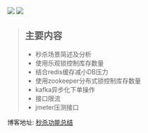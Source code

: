 ![](https://img.shields.io/badge/秒杀功能总结-green.svg?logo=appveyor&style=for-the-badge) 
![](https://img.shields.io/badge/联系QQ-1185304036-green.svg?logo=appveyor&style=for-the-badge) 
> ##  主要内容
> *   秒杀场景简述及分析
> *   使用乐观锁控制库存数量
> *   结合redis缓存减小DB压力
> *   使用zookeeper分布式锁控制库存数量
> *   kafka异步化下单操作
> *  接口限流
> *   jmeter压测接口

博客地址: [秒杀功能总结](https://blog.csdn.net/fanrenxiang/article/details/85083243)
